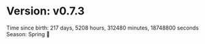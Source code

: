 # Version: v0.7.3
Time since birth: 217 days, 5208 hours, 312480 minutes, 18748800 seconds
Season: Spring 🌸
